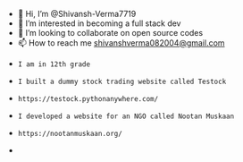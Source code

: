 - 👋 Hi, I’m @Shivansh-Verma7719
- 👀 I’m interested in becoming a full stack dev 
- 💞️ I’m looking to collaborate on open source codes
- 📫 How to reach me shivanshverma082004@gmail.com
-     I am in 12th grade
-     I built a dummy stock trading website called Testock
-     https://testock.pythonanywhere.com/
-     I developed a website for an NGO called Nootan Muskaan
-     https://nootanmuskaan.org/
-     


